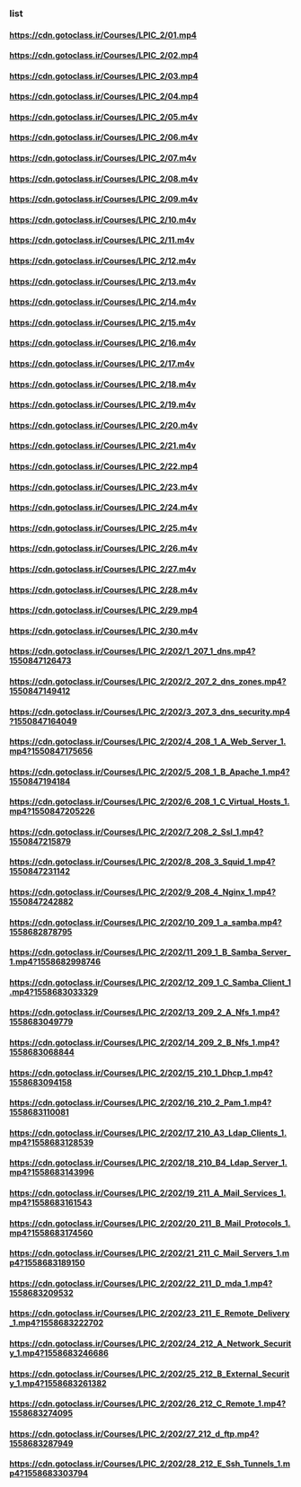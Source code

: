 ### list 
#### https://cdn.gotoclass.ir/Courses/LPIC_2/01.mp4
#### https://cdn.gotoclass.ir/Courses/LPIC_2/02.mp4
#### https://cdn.gotoclass.ir/Courses/LPIC_2/03.mp4
#### https://cdn.gotoclass.ir/Courses/LPIC_2/04.mp4 
#### https://cdn.gotoclass.ir/Courses/LPIC_2/05.m4v
#### https://cdn.gotoclass.ir/Courses/LPIC_2/06.m4v
#### https://cdn.gotoclass.ir/Courses/LPIC_2/07.m4v
#### https://cdn.gotoclass.ir/Courses/LPIC_2/08.m4v
#### https://cdn.gotoclass.ir/Courses/LPIC_2/09.m4v
#### https://cdn.gotoclass.ir/Courses/LPIC_2/10.m4v
#### https://cdn.gotoclass.ir/Courses/LPIC_2/11.m4v
#### https://cdn.gotoclass.ir/Courses/LPIC_2/12.m4v
#### https://cdn.gotoclass.ir/Courses/LPIC_2/13.m4v
#### https://cdn.gotoclass.ir/Courses/LPIC_2/14.m4v
#### https://cdn.gotoclass.ir/Courses/LPIC_2/15.m4v
#### https://cdn.gotoclass.ir/Courses/LPIC_2/16.m4v
#### https://cdn.gotoclass.ir/Courses/LPIC_2/17.m4v
#### https://cdn.gotoclass.ir/Courses/LPIC_2/18.m4v
#### https://cdn.gotoclass.ir/Courses/LPIC_2/19.m4v
#### https://cdn.gotoclass.ir/Courses/LPIC_2/20.m4v
#### https://cdn.gotoclass.ir/Courses/LPIC_2/21.m4v
#### https://cdn.gotoclass.ir/Courses/LPIC_2/22.mp4
#### https://cdn.gotoclass.ir/Courses/LPIC_2/23.m4v
#### https://cdn.gotoclass.ir/Courses/LPIC_2/24.m4v
#### https://cdn.gotoclass.ir/Courses/LPIC_2/25.m4v
#### https://cdn.gotoclass.ir/Courses/LPIC_2/26.m4v
#### https://cdn.gotoclass.ir/Courses/LPIC_2/27.m4v
#### https://cdn.gotoclass.ir/Courses/LPIC_2/28.m4v
#### https://cdn.gotoclass.ir/Courses/LPIC_2/29.mp4
#### https://cdn.gotoclass.ir/Courses/LPIC_2/30.m4v 
#### https://cdn.gotoclass.ir/Courses/LPIC_2/202/1_207_1_dns.mp4?1550847126473
#### https://cdn.gotoclass.ir/Courses/LPIC_2/202/2_207_2_dns_zones.mp4?1550847149412
#### https://cdn.gotoclass.ir/Courses/LPIC_2/202/3_207_3_dns_security.mp4?1550847164049
#### https://cdn.gotoclass.ir/Courses/LPIC_2/202/4_208_1_A_Web_Server_1.mp4?1550847175656
#### https://cdn.gotoclass.ir/Courses/LPIC_2/202/5_208_1_B_Apache_1.mp4?1550847194184
#### https://cdn.gotoclass.ir/Courses/LPIC_2/202/6_208_1_C_Virtual_Hosts_1.mp4?1550847205226
#### https://cdn.gotoclass.ir/Courses/LPIC_2/202/7_208_2_Ssl_1.mp4?1550847215879
#### https://cdn.gotoclass.ir/Courses/LPIC_2/202/8_208_3_Squid_1.mp4?1550847231142
#### https://cdn.gotoclass.ir/Courses/LPIC_2/202/9_208_4_Nginx_1.mp4?1550847242882
#### https://cdn.gotoclass.ir/Courses/LPIC_2/202/10_209_1_a_samba.mp4?1558682878795
#### https://cdn.gotoclass.ir/Courses/LPIC_2/202/11_209_1_B_Samba_Server_1.mp4?1558682998746
#### https://cdn.gotoclass.ir/Courses/LPIC_2/202/12_209_1_C_Samba_Client_1.mp4?1558683033329
#### https://cdn.gotoclass.ir/Courses/LPIC_2/202/13_209_2_A_Nfs_1.mp4?1558683049779
#### https://cdn.gotoclass.ir/Courses/LPIC_2/202/14_209_2_B_Nfs_1.mp4?1558683068844
#### https://cdn.gotoclass.ir/Courses/LPIC_2/202/15_210_1_Dhcp_1.mp4?1558683094158
#### https://cdn.gotoclass.ir/Courses/LPIC_2/202/16_210_2_Pam_1.mp4?1558683110081
#### https://cdn.gotoclass.ir/Courses/LPIC_2/202/17_210_A3_Ldap_Clients_1.mp4?1558683128539
#### https://cdn.gotoclass.ir/Courses/LPIC_2/202/18_210_B4_Ldap_Server_1.mp4?1558683143996
#### https://cdn.gotoclass.ir/Courses/LPIC_2/202/19_211_A_Mail_Services_1.mp4?1558683161543
#### https://cdn.gotoclass.ir/Courses/LPIC_2/202/20_211_B_Mail_Protocols_1.mp4?1558683174560
#### https://cdn.gotoclass.ir/Courses/LPIC_2/202/21_211_C_Mail_Servers_1.mp4?1558683189150
#### https://cdn.gotoclass.ir/Courses/LPIC_2/202/22_211_D_mda_1.mp4?1558683209532
#### https://cdn.gotoclass.ir/Courses/LPIC_2/202/23_211_E_Remote_Delivery_1.mp4?1558683222702
#### https://cdn.gotoclass.ir/Courses/LPIC_2/202/24_212_A_Network_Security_1.mp4?1558683246686
#### https://cdn.gotoclass.ir/Courses/LPIC_2/202/25_212_B_External_Security_1.mp4?1558683261382
#### https://cdn.gotoclass.ir/Courses/LPIC_2/202/26_212_C_Remote_1.mp4?1558683274095
#### https://cdn.gotoclass.ir/Courses/LPIC_2/202/27_212_d_ftp.mp4?1558683287949
#### https://cdn.gotoclass.ir/Courses/LPIC_2/202/28_212_E_Ssh_Tunnels_1.mp4?1558683303794
